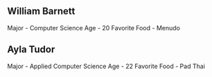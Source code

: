 ## William Barnett
Major - Computer Science
Age - 20
Favorite Food - Menudo

## Ayla Tudor
Major - Applied Computer Science
Age - 22
Favorite Food - Pad Thai
